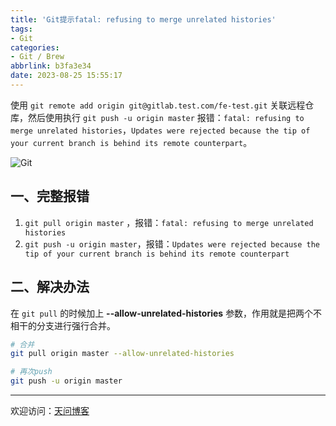 ```yaml
---
title: 'Git提示fatal: refusing to merge unrelated histories'
tags:
- Git
categories:
- Git / Brew
abbrlink: b3fa3e34
date: 2023-08-25 15:55:17
---
```


使用 `git remote add origin git@gitlab.test.com/fe-test.git` 关联远程仓库，然后使用执行 `git push -u origin master` 报错：`fatal: refusing to merge unrelated histories`，`Updates were rejected because the tip of your current branch is behind its remote counterpart`。

![Git](https://tiven.cn/static/img/img-git-02-XHQJvbbdWZHA4Zj-cugng.jpg)

<!-- more -->

## 一、完整报错

1. `git pull origin master` ，报错：`fatal: refusing to merge unrelated histories`
2. `git push -u origin master`，报错：`Updates were rejected because the tip of your current branch is behind its remote counterpart`

## 二、解决办法

在 `git pull` 的时候加上 **--allow-unrelated-histories** 参数，作用就是把两个不相干的分支进行强行合并。

```bash
# 合并
git pull origin master --allow-unrelated-histories

# 再次push
git push -u origin master
```

---

欢迎访问：[天问博客](https://tiven.cn/p/b3fa3e34/ "天问博客-专注于大前端技术")

